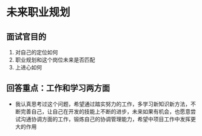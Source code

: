 # 未来职业规划

## 面试官目的

1. 对自己的定位如何
2. 职业规划和这个岗位未来是否匹配
3. 上进心如何

## 回答重点：工作和学习两方面

- 我认真思考过这个问题，希望通过踏实努力的工作，多学习新知识新方法，不断完善自己，让自己在开发的技能上不断的进步，未来如果有机会，也愿意尝试沟通协调方面的工作，锻炼自己的协调管理能力，希望中项目工作中发挥更大的作用
